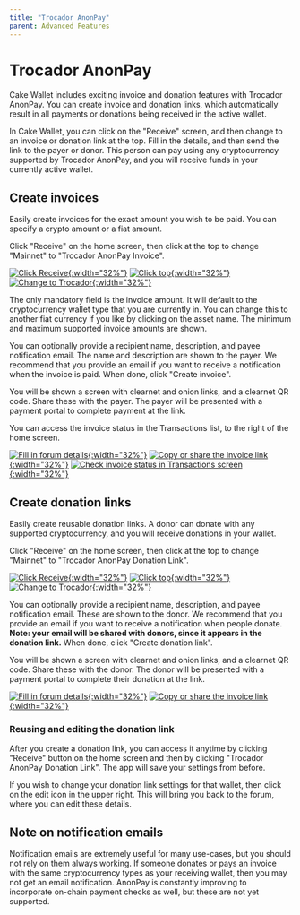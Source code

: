 ```yaml
---
title: "Trocador AnonPay"
parent: Advanced Features
---
```


# Trocador AnonPay

Cake Wallet includes exciting invoice and donation features with Trocador AnonPay. You can create invoice and donation links, which automatically result in all payments or donations being received in the active wallet.

In Cake Wallet, you can click on the "Receive" screen, and then change to an invoice or donation link at the top. Fill in the details, and then send the link to the payer or donor. This person can pay using any cryptocurrency supported by Trocador AnonPay, and you will receive funds in your currently active wallet.

## Create invoices

Easily create invoices for the exact amount you wish to be paid. You can specify a crypto amount or a fiat amount.

Click "Receive" on the home screen, then click at the top to change "Mainnet" to "Trocador AnonPay Invoice".

[![Click Receive](/images/receive-1.jpg){:width="32%"}](/images/receive-1.jpg)
[![Click top](/images/anonpay-receive-screen.jpg){:width="32%"}](/images/anonpay-receive-screen.jpg)
[![Change to Trocador](/images/anonpay-receive-invoice.jpg){:width="32%"}](/images/anonpay-receive-invoice.jpg)

The only mandatory field is the invoice amount. It will default to the cryptocurrency wallet type that you are currently in. You can change this to another fiat currency if you like by clicking on the asset name. The minimum and maximum supported invoice amounts are shown.

You can optionally provide a recipient name, description, and payee notification email. The name and description are shown to the payer. We recommend that you provide an email if you want to receive a notification when the invoice is paid. When done, click "Create invoice".

You will be shown a screen with clearnet and onion links, and a clearnet QR code. Share these with the payer. The payer will be presented with a payment portal to complete payment at the link.

You can access the invoice status in the Transactions list, to the right of the home screen.

[![Fill in forum details](/images/anonpay-invoice-forum.jpg){:width="32%"}](/images/anonpay-invoice-forum.jpg)
[![Copy or share the invoice link](/images/anonpay-invoice-qr.jpg){:width="32%"}](/images/anonpay-invoice-qr.jpg)
[![Check invoice status in Transactions screen](/images/anonpay-invoice-transactions.jpg){:width="32%"}](/images/anonpay-invoice-transactions.jpg)

## Create donation links

Easily create reusable donation links. A donor can donate with any supported cryptocurrency, and you will receive donations in your wallet.

Click "Receive" on the home screen, then click at the top to change "Mainnet" to "Trocador AnonPay Donation Link".

[![Click Receive](/images/receive-1.jpg){:width="32%"}](/images/receive-1.jpg)
[![Click top](/images/anonpay-receive-screen.jpg){:width="32%"}](/images/anonpay-receive-screen.jpg)
[![Change to Trocador](/images/anonpay-receive-donation.jpg){:width="32%"}](/images/anonpay-receive-donation.jpg)

You can optionally provide a recipient name, description, and payee notification email. These are shown to the donor. We recommend that you provide an email if you want to receive a notification when people donate. **Note: your email will be shared with donors, since it appears in the donation link.** When done, click "Create donation link".

You will be shown a screen with clearnet and onion links, and a clearnet QR code. Share these with the donor. The donor will be presented with a payment portal to complete their donation at the link.

[![Fill in forum details](/images/anonpay-donation-forum.jpg){:width="32%"}](/images/anonpay-donation-forum.jpg)
[![Copy or share the invoice link](/images/anonpay-donation-qr.jpg){:width="32%"}](/images/anonpay-donation-qr.jpg)

### Reusing and editing the donation link

After you create a donation link, you can access it anytime by clicking "Receive" button on the home screen and then by clicking "Trocador AnonPay Donation Link". The app will save your settings from before.

If you wish to change your donation link settings for that wallet, then click on the edit icon in the upper right. This will bring you back to the forum, where you can edit these details.

## Note on notification emails

Notification emails are extremely useful for many use-cases, but you should not rely on them always working. If someone donates or pays an invoice with the same cryptocurrency types as your receiving wallet, then you may not get an email notification. AnonPay is constantly improving to incorporate on-chain payment checks as well, but these are not yet supported.
